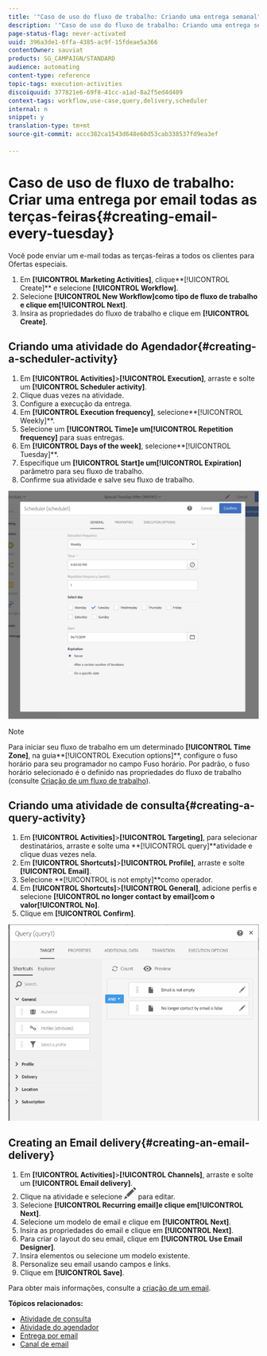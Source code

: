 ```yaml
---
title: '"Caso de uso do fluxo de trabalho: Criando uma entrega semanal"'
description: '"Caso de uso do fluxo de trabalho: Criando uma entrega semanal"'
page-status-flag: never-activated
uuid: 396a3de1-6ffa-4385-ac9f-15fdeae5a366
contentOwner: sauviat
products: SG_CAMPAIGN/STANDARD
audience: automating
content-type: reference
topic-tags: execution-activities
discoiquuid: 377821e6-69f8-41cc-a1ad-8a2f5ed4d409
context-tags: workflow,use-case,query,delivery,scheduler
internal: n
snippet: y
translation-type: tm+mt
source-git-commit: accc382ca1543d648e60d53cab338537fd9ea3ef

---
```



# Caso de uso de fluxo de trabalho: Criar uma entrega por email todas as terças-feiras{#creating-email-every-tuesday}

Você pode enviar um e-mail todas as terças-feiras a todos os clientes para Ofertas especiais.

1. Em **[!UICONTROL Marketing Activities]**, clique**[!UICONTROL Create]** e selecione **[!UICONTROL Workflow]**.
1. Selecione **[!UICONTROL New Workflow]**como tipo de fluxo de trabalho e clique em**[!UICONTROL Next]**.
1. Insira as propriedades do fluxo de trabalho e clique em **[!UICONTROL Create]**.

## Criando uma atividade do Agendador{#creating-a-scheduler-activity}

1. Em **[!UICONTROL Activities]**>**[!UICONTROL Execution]**, arraste e solte um **[!UICONTROL Scheduler activity]**.
1. Clique duas vezes na atividade.
1. Configure a execução da entrega.
1. Em **[!UICONTROL Execution frequency]**, selecione**[!UICONTROL Weekly]**.
1. Selecione um **[!UICONTROL Time]**e um**[!UICONTROL Repetition frequency]** para suas entregas.
1. Em **[!UICONTROL Days of the week]**, selecione**[!UICONTROL Tuesday]**.
1. Especifique um **[!UICONTROL Start]**e um**[!UICONTROL Expiration]** parâmetro para seu fluxo de trabalho.
1. Confirme sua atividade e salve seu fluxo de trabalho.

![](assets/scheduler_properties.png)

>[!NOTE]
>
>Para iniciar seu fluxo de trabalho em um determinado **[!UICONTROL Time Zone]**, na guia**[!UICONTROL Execution options]**, configure o fuso horário para seu programador no campo Fuso horário. Por padrão, o fuso horário selecionado é o definido nas propriedades do fluxo de trabalho (consulte [Criação de um fluxo de trabalho](../../automating/using/building-a-workflow.md)).

## Criando uma atividade de consulta{#creating-a-query-activity}

1. Em **[!UICONTROL Activities]**>**[!UICONTROL Targeting]**, para selecionar destinatários, arraste e solte uma **[!UICONTROL query]**atividade e clique duas vezes nela.
1. Em **[!UICONTROL Shortcuts]**>**[!UICONTROL Profile]**, arraste e solte **[!UICONTROL Email]**.
1. Selecione **[!UICONTROL is not empty]**como operador.
1. Em **[!UICONTROL Shortcuts]**>**[!UICONTROL General]**, adicione perfis e selecione **[!UICONTROL no longer contact by email]**com o valor**[!UICONTROL No]**.
1. Clique em **[!UICONTROL Confirm]**.

![](assets/wf-complement-query.png)

## Creating an Email delivery{#creating-an-email-delivery}

1. Em **[!UICONTROL Activities]**>**[!UICONTROL Channels]**, arraste e solte um **[!UICONTROL Email delivery]**.
1. Clique na atividade e selecione ![](assets/edit_darkgrey-24px.png) para editar.
1. Selecione **[!UICONTROL Recurring email]**e clique em**[!UICONTROL Next]**.
1. Selecione um modelo de email e clique em **[!UICONTROL Next]**.
1. Insira as propriedades do email e clique em **[!UICONTROL Next]**.
1. Para criar o layout do seu email, clique em **[!UICONTROL Use Email Designer]**.
1. Insira elementos ou selecione um modelo existente.
1. Personalize seu email usando campos e links.
1. Clique em **[!UICONTROL Save]**.

Para obter mais informações, consulte a [criação de um email](../../designing/using/designing-from-scratch.md#designing-an-email-content-from-scratch).

**Tópicos relacionados:**

* [Atividade de consulta](../..//automating/using/query.md)
* [Atividade do agendador](../..//automating/using/scheduler.md)
* [Entrega por email](../..//automating/using/email-delivery.md)
* [Canal de email](../..//channels/using/creating-an-email.md)
